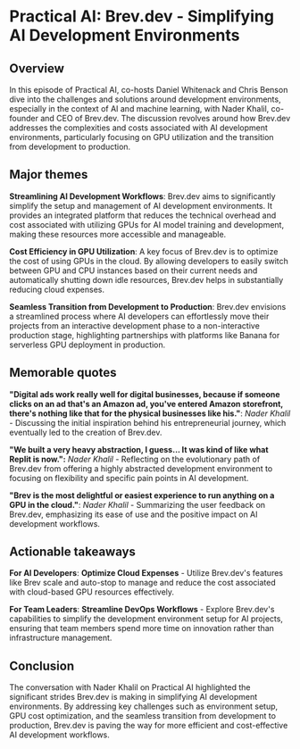 # Practical AI: Brev.dev - Simplifying AI Development Environments

## Overview
In this episode of Practical AI, co-hosts Daniel Whitenack and Chris Benson dive into the challenges and solutions around development environments, especially in the context of AI and machine learning, with Nader Khalil, co-founder and CEO of Brev.dev. The discussion revolves around how Brev.dev addresses the complexities and costs associated with AI development environments, particularly focusing on GPU utilization and the transition from development to production.

## Major themes
**Streamlining AI Development Workflows**: Brev.dev aims to significantly simplify the setup and management of AI development environments. It provides an integrated platform that reduces the technical overhead and cost associated with utilizing GPUs for AI model training and development, making these resources more accessible and manageable.

**Cost Efficiency in GPU Utilization**: A key focus of Brev.dev is to optimize the cost of using GPUs in the cloud. By allowing developers to easily switch between GPU and CPU instances based on their current needs and automatically shutting down idle resources, Brev.dev helps in substantially reducing cloud expenses.

**Seamless Transition from Development to Production**: Brev.dev envisions a streamlined process where AI developers can effortlessly move their projects from an interactive development phase to a non-interactive production stage, highlighting partnerships with platforms like Banana for serverless GPU deployment in production.

## Memorable quotes
**"Digital ads work really well for digital businesses, because if someone clicks on an ad that's an Amazon ad, you've entered Amazon storefront, there's nothing like that for the physical businesses like his."**: *Nader Khalil* - Discussing the initial inspiration behind his entrepreneurial journey, which eventually led to the creation of Brev.dev.

**"We built a very heavy abstraction, I guess... It was kind of like what Replit is now.":** *Nader Khalil* - Reflecting on the evolutionary path of Brev.dev from offering a highly abstracted development environment to focusing on flexibility and specific pain points in AI development.

**"Brev is the most delightful or easiest experience to run anything on a GPU in the cloud."**: *Nader Khalil* - Summarizing the user feedback on Brev.dev, emphasizing its ease of use and the positive impact on AI development workflows.

## Actionable takeaways
**For AI Developers**: **Optimize Cloud Expenses** - Utilize Brev.dev's features like Brev scale and auto-stop to manage and reduce the cost associated with cloud-based GPU resources effectively.

**For Team Leaders**: **Streamline DevOps Workflows** - Explore Brev.dev's capabilities to simplify the development environment setup for AI projects, ensuring that team members spend more time on innovation rather than infrastructure management.

## Conclusion
The conversation with Nader Khalil on Practical AI highlighted the significant strides Brev.dev is making in simplifying AI development environments. By addressing key challenges such as environment setup, GPU cost optimization, and the seamless transition from development to production, Brev.dev is paving the way for more efficient and cost-effective AI development workflows.
